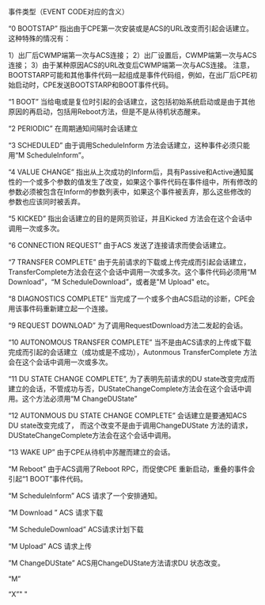 事件类型（EVENT CODE对应的含义）

“0 BOOTSTAP” 指出由于CPE第一次安装或是ACS的URL改变而引起会话建立。这种特殊的情况有：

1）出厂后CWMP端第一次与ACS连接；
2）出厂设置后，CWMP端第一次与ACS连接；
3）由于某种原因ACS的URL改变后CWMP端第一次与ACS连接。
注意，BOOTSTARP可能和其他事件代码一起组成是事件代码组，例如，在出厂后CPE初始启动时，CPE发送BOOTSTARP和BOOT事件代码。

“1 BOOT” 当给电或是复位时引起的会话建立，这包括初始系统启动或是由于其他原因的再启动，包括用Reboot方法，但是不是从待机状态醒来。

“2 PERIODIC” 在周期通知间隔时会话建立

“3 SCHEDULED” 由于调用ScheduleInform 方法会话建立，这种事件必须只能用“M ScheduleInform”。

“4 VALUE CHANGE” 指出从上次成功的Inform后，具有Passive和Active通知属性的一个或多个参数的值发生了改变，如果这个事件代码在事件组中，所有修改的参数必须被包含在Inform的参数列表中，如果这个事件被丢弃，那么这些修改的参数也应该同时被丢弃。

“5 KICKED” 指出会话建立的目的是网页验证，并且Kicked 方法会在这个会话中调用一次或多次。

“6 CONNECTION REQUEST” 由于ACS 发送了连接请求而使会话建立。

“7 TRANSFER COMPLETE” 由于先前请求的下载或上传完成而引起会话建立，TransferComplete方法会在这个会话中调用一次或多次。这个事件代码必须用“M Download”，“M ScheduleDownload”，或者是"M Upload" etc。

“8 DIAGNOSTICS COMPLETE” 当完成了一个或多个由ACS启动的诊断，CPE会用该事件码重新建立起一个连接。

“9 REQUEST DOWNLOAD” 为了调用RequestDownload方法二发起的会话。

“10 AUTONOMOUS TRANSFER COMPLETE” 当不是由ACS请求的上传或下载完成而引起的会话建立（成功或是不成功），Autonmous TransferComplete 方法会在这个会话中调用一次或多次。

“11 DU STATE CHANGE COMPLETE”, 为了表明先前请求的DU state改变完成而建立的会话，不管成功与否，DUStateChangeComplete方法会在这个会话中调用。这个方法必须用“M ChangeDUState”

“12 AUTONMOUS DU STATE CHANGE COMPLETE” 会话建立是要通知ACS DU state改变完成了， 而这个改变不是由于调用ChangeDUState 方法的请求，DUStateChangeComplete方法会在这个会话中调用。

“13 WAKE UP” 由于CPE从待机中苏醒而建立的会话。

“M Reboot” 由于ACS调用了Reboot RPC，而促使CPE 重新启动，重叠的事件会引起“1 BOOT”事件代码。

“M ScheduleInform” ACS 请求了一个安排通知。

“M Download ” ACS 请求下载

“M ScheduleDownload” ACS请求计划下载

“M Upload” ACS 请求上传

”M ChangeDUState” ACS用ChangeDUState方法请求DU 状态改变。

“M” <vendor specific method>

“X”<VENDOR>" "<event>

